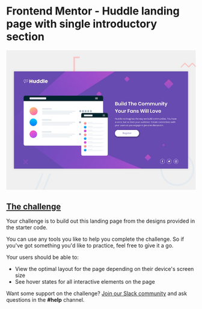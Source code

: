 # Frontend Mentor - Huddle landing page with single introductory section

![Design preview for the Huddle landing page with single introductory section](./images/desktop-preview.jpg)

## [The challenge](https://www.frontendmentor.io/challenges/huddle-landing-page-with-a-single-introductory-section-B_2Wvxgi0)

Your challenge is to build out this landing page from the designs provided in the starter code.

You can use any tools you like to help you complete the challenge. So if you've got something you'd like to practice, feel free to give it a go.

Your users should be able to:

- View the optimal layout for the page depending on their device's screen size
- See hover states for all interactive elements on the page

Want some support on the challenge? [Join our Slack community](https://www.frontendmentor.io/slack) and ask questions in the **#help** channel.
